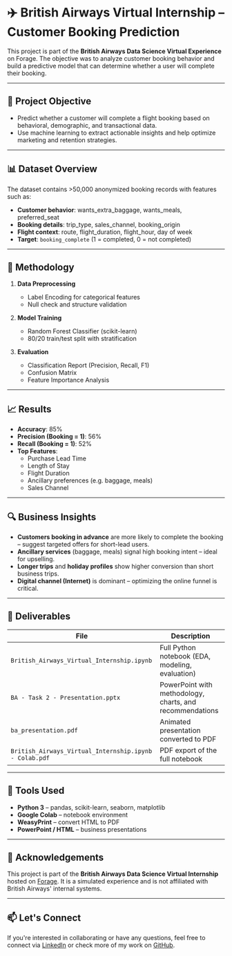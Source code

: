 # ✈️ British Airways Virtual Internship – Customer Booking Prediction

This project is part of the **British Airways Data Science Virtual Experience** on Forage. The objective was to analyze customer booking behavior and build a predictive model that can determine whether a user will complete their booking.

---

## 🎯 Project Objective

- Predict whether a customer will complete a flight booking based on behavioral, demographic, and transactional data.
- Use machine learning to extract actionable insights and help optimize marketing and retention strategies.

---

## 📊 Dataset Overview

The dataset contains >50,000 anonymized booking records with features such as:

- **Customer behavior**: wants_extra_baggage, wants_meals, preferred_seat
- **Booking details**: trip_type, sales_channel, booking_origin
- **Flight context**: route, flight_duration, flight_hour, day of week
- **Target**: `booking_complete` (1 = completed, 0 = not completed)

---

## 🧠 Methodology

1. **Data Preprocessing**
   - Label Encoding for categorical features
   - Null check and structure validation

2. **Model Training**
   - Random Forest Classifier (scikit-learn)
   - 80/20 train/test split with stratification

3. **Evaluation**
   - Classification Report (Precision, Recall, F1)
   - Confusion Matrix
   - Feature Importance Analysis

---

## 📈 Results

- **Accuracy**: 85%
- **Precision (Booking = 1)**: 56%
- **Recall (Booking = 1)**: 52%
- **Top Features**:
  - Purchase Lead Time
  - Length of Stay
  - Flight Duration
  - Ancillary preferences (e.g. baggage, meals)
  - Sales Channel

---

## 🔍 Business Insights

- **Customers booking in advance** are more likely to complete the booking – suggest targeted offers for short-lead users.
- **Ancillary services** (baggage, meals) signal high booking intent – ideal for upselling.
- **Longer trips** and **holiday profiles** show higher conversion than short business trips.
- **Digital channel (Internet)** is dominant – optimizing the online funnel is critical.

---

## 🧩 Deliverables

| File | Description |
|------|-------------|
| `British_Airways_Virtual_Internship.ipynb` | Full Python notebook (EDA, modeling, evaluation) |
| `BA - Task 2 - Presentation.pptx` | PowerPoint with methodology, charts, and recommendations |
| `ba_presentation.pdf` | Animated presentation converted to PDF |
| `British_Airways_Virtual_Internship.ipynb - Colab.pdf` | PDF export of the full notebook |

---

## 🚀 Tools Used

- **Python 3** – pandas, scikit-learn, seaborn, matplotlib
- **Google Colab** – notebook environment
- **WeasyPrint** – convert HTML to PDF
- **PowerPoint / HTML** – business presentations

---

## 📌 Acknowledgements

This project is part of the **British Airways Data Science Virtual Internship** hosted on [Forage](https://www.theforage.com/). It is a simulated experience and is not affiliated with British Airways' internal systems.

---

## 📫 Let's Connect

If you're interested in collaborating or have any questions, feel free to connect via [LinkedIn](https://linkedin.com/in/your-profile) or check more of my work on [GitHub](https://github.com/your-profile).
